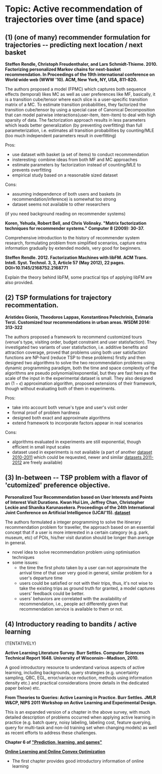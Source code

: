 Topic: Active recommendation of trajectories over time (and space)
=========== 

(1) (one of many) recommender formulation for trajectories -- predicting next location / next basket
-----------

**Steffen Rendle, Christoph Freudenthaler, and Lars Schmidt-Thieme. 2010. 
Factorizing personalized Markov chains for next-basket recommendation. 
In Proceedings of the 19th international conference on World wide web (WWW '10). ACM, New York, NY, USA, 811-820.**

The authors proposed a model (FPMC) which captures both sequence effects (temporal) likes MC as well as user preferences like MF,
basically, it is a transition cube/tensor where each slice is a user-specific transition matrix of a MC.
To estimate transition probabilities, they factorized the transition cube/tensor by using a special case of Canonical Decomposition 
that can model pairwise interactions(user-item, item-item) to deal with high sparsity of data. 
The factorization approach results in less parameters which leads better generalization (by preventing overfitting) 
than full parameterization, i.e. estimates all transition probabilities by counting/MLE 
(too much independent parameters result in overfitting)

Pros:
* use dataset with basket (a set of items) to conduct recommendation
* insteresting: combine ideas from both MF and MC approaches
* estimate parameters by factorization instead of counting/MLE to prevents overfitting
* empirical study based on a reasonable sized dataset 

Cons:
* assuming independence of both users and baskets (in recommendation/inference) is somewhat too strong
* dataset seems not available to other researchers


(if you need background reading on recommender systems)

**Koren, Yehuda, Robert Bell, and Chris Volinsky. 
"Matrix factorization techniques for recommender systems." Computer 8 (2009): 30-37.**

Comprehensive introduction to the history of recommender system research,
formulating problem from simplified scenarios, capture extra information gradually by extended models, very good for beginners.


**Steffen Rendle. 2012. 
Factorization Machines with libFM. 
ACM Trans. Intell. Syst. Technol. 3, 3, Article 57 (May 2012), 22 pages. DOI=10.1145/2168752.2168771**

Explain the theory behind libFM, some practical tips of applying libFM are also provided.


(2) TSP formulations for trajectory recommentation.
-----------

**Aristides Gionis, Theodoros Lappas, Konstantinos Pelechrinis, Evimaria Terzi.
Customized tour recommendations in urban areas. 
WSDM 2014: 313-322**

The authors proposed a framework to recommend customized tours (venue's type, visiting order, budget constraint and user statisfaction).
They investigated two variants of user statisfaction, i.e. additive benefits and attraction coverage, 
proved that problems using both user satisfaction functions are NP-hard (reduce TSP to these problems) firstly 
and then designed two algorithms to solve the two recommendation problems using dynamic programming paradigm,
both the time and space complexity of the algorithms are pseudo polynomial/exponential, 
but they are fast here as the scale of the input in the experimental dataset is small.
They also designed an ($1-\epsilon$) approximation algorithm, proposed extensions of their framework, 
though without evaluating both of them in experiments.

Pros:
 * take into account both venue's type and user's visit order
 * formal proof of problem hardness
 * designed both exact and approximate algorithms
 * extend framework to incorporate factors appear in real scenarios

Cons:
 * algorithms evaluated in experiments are still exponential, though efficient in small input scales
 * dataset used in experiments is not available 
   (a part of another [dataset 2010-2011](http://infolab.tamu.edu/data/) which could be requested,
   newer and similar [datasets 2011-2012](https://sites.google.com/site/yangdingqi/home/foursquare-dataset) are freely available)


(3) In-between -- TSP problem with a flavor of 'cutomized' preference objective. 
-----------

**Personalized Tour Recommendation based on User Interests and Points of Interest Visit Durations. 
Kwan Hui Lim, Jeffrey Chan, Christopher Leckie and Shanika Karunasekera. 
Proceedings of the 24th International Joint Conference on Artificial Intelligence (IJCAI'15). 
[dataset](https://sites.google.com/site/limkwanhui/datacode#ijcai15)**

The authors formulated a integer programming to solve the itinerary recommendation problem for traveller,
the approach based on an essential concept that if a user is more interested in a certain category (e.g. park, museum, etc) 
of POIs, his/her visit duration should be longer than average in general.

* novel idea to solve recommendation problem using optimisation techniques
* some issues:
  * the time the first photo taken by a user can not approximate the arrival time of that user very good in general, 
    similar problem for a user's departure time
  * users could be satisfied or not with their trips, thus, it's not wise to take the existing trips as ground truth for granted,
    a model captures users' feedback could be better.
  * users' behaviors are correlated with the availability of recommendation, i.e., people act differently given that
    recommendation service is available to them or not.


(4) Introductory reading to bandits / active learning 
-----------

(TENTATIVELY)

**Active Learning Literature Survey.
  Burr Settles.
  Computer Sciences Technical Report 1648.
  University of Wisconsin--Madison, 2010.**

A good introductory resource to understand various aspects of active learning, including backgrounds, query strategies 
(e.g. uncertainty sampling, QBC, EGL, error/variance reduction, methods using information density etc.) and
practical considerations (more details in the dedicated paper below) etc.

**From Theories to Queries: Active Learning in Practice.
  Burr Settles.
  JMLR W&CP, NIPS 2011 Workshop on Active Learning and Experimental Design.**

This is an expanded version of a chapter in the above survey, with much detailed description of problems occurred when applying
active learning in practice 
(e.g. batch query, noisy labeling, labeling cost, feature querying, query for multi-task and non-iid training set when changing models)
as well as recent efforts to address these challenges.



**Chapter 6 of ["Prediction, learning, and games"](http://www.ii.uni.wroc.pl/~lukstafi/pmwiki/uploads/AGT/Prediction_Learning_and_Games.pdf)**

**[Online Learning and Online Convex Optimization](http://www.cs.huji.ac.il/~shais/papers/OLsurvey.pdf)**
  * The first chapter provides good introductory information of online learning
